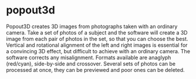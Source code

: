# popout3d
Popout3D creates 3D images from photographs taken with an ordinary camera.
 Take a set of photos of a subject and the software will create a 3D image from
 each pair of photos in the set, so that you can choose the best. Vertical and 
 rotational alignment of the left and right images is essential for a convincing
 3D effect, but difficult to achieve with an ordinary camera. The software 
 corrects any misalignment. Formats available are anaglyph (red/cyan), 
 side-by-side and crossover. Several sets of photos can be processed at once, 
they can be previewed and poor ones can be deleted.
